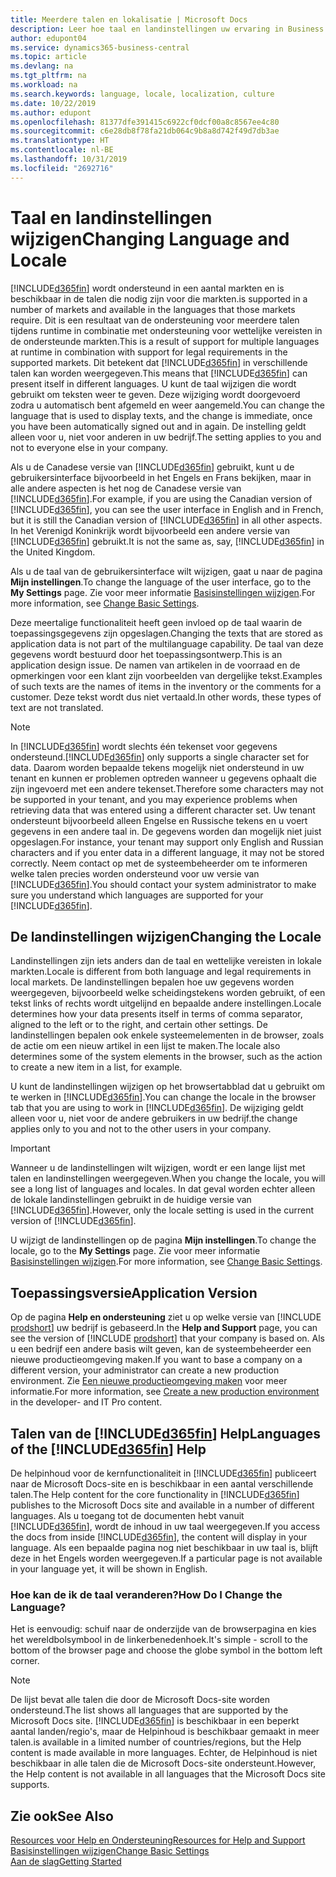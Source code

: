 ```yaml
---
title: Meerdere talen en lokalisatie | Microsoft Docs
description: Leer hoe taal en landinstellingen uw ervaring in Business Central beïnvloeden.
author: edupont04
ms.service: dynamics365-business-central
ms.topic: article
ms.devlang: na
ms.tgt_pltfrm: na
ms.workload: na
ms.search.keywords: language, locale, localization, culture
ms.date: 10/22/2019
ms.author: edupont
ms.openlocfilehash: 81377dfe391415c6922cf0dcf00a8c8567ee4c80
ms.sourcegitcommit: c6e28db8f78fa21db064c9b8a8d742f49d7db3ae
ms.translationtype: HT
ms.contentlocale: nl-BE
ms.lasthandoff: 10/31/2019
ms.locfileid: "2692716"
---
```

# <a name="changing-language-and-locale"></a><span data-ttu-id="cf8ba-103">Taal en landinstellingen wijzigen</span><span class="sxs-lookup"><span data-stu-id="cf8ba-103">Changing Language and Locale</span></span>

[!INCLUDE[d365fin](includes/d365fin_md.md)] <span data-ttu-id="cf8ba-104">wordt ondersteund in een aantal markten en is beschikbaar in de talen die nodig zijn voor die markten.</span><span class="sxs-lookup"><span data-stu-id="cf8ba-104">is supported in a number of markets and available in the languages that those markets require.</span></span> <span data-ttu-id="cf8ba-105">Dit is een resultaat van de ondersteuning voor meerdere talen tijdens runtime in combinatie met ondersteuning voor wettelijke vereisten in de ondersteunde markten.</span><span class="sxs-lookup"><span data-stu-id="cf8ba-105">This is a result of support for multiple languages at runtime in combination with support for legal requirements in the supported markets.</span></span> <span data-ttu-id="cf8ba-106">Dit betekent dat [!INCLUDE[d365fin](includes/d365fin_md.md)] in verschillende talen kan worden weergegeven.</span><span class="sxs-lookup"><span data-stu-id="cf8ba-106">This means that [!INCLUDE[d365fin](includes/d365fin_md.md)] can present itself in different languages.</span></span> <span data-ttu-id="cf8ba-107">U kunt de taal wijzigen die wordt gebruikt om teksten weer te geven. Deze wijziging wordt doorgevoerd zodra u automatisch bent afgemeld en weer aangemeld.</span><span class="sxs-lookup"><span data-stu-id="cf8ba-107">You can change the language that is used to display texts, and the change is immediate, once you have been automatically signed out and in again.</span></span> <span data-ttu-id="cf8ba-108">De instelling geldt alleen voor u, niet voor anderen in uw bedrijf.</span><span class="sxs-lookup"><span data-stu-id="cf8ba-108">The setting applies to you and not to everyone else in your company.</span></span>  

<span data-ttu-id="cf8ba-109">Als u de Canadese versie van [!INCLUDE[d365fin](includes/d365fin_md.md)] gebruikt, kunt u de gebruikersinterface bijvoorbeeld in het Engels en Frans bekijken, maar in alle andere aspecten is het nog de Canadese versie van [!INCLUDE[d365fin](includes/d365fin_md.md)].</span><span class="sxs-lookup"><span data-stu-id="cf8ba-109">For example, if you are using the Canadian version of [!INCLUDE[d365fin](includes/d365fin_md.md)], you can see the user interface in English and in French, but it is still the Canadian version of [!INCLUDE[d365fin](includes/d365fin_md.md)] in all other aspects.</span></span> <span data-ttu-id="cf8ba-110">In het Verenigd Koninkrijk wordt bijvoorbeeld een andere versie van [!INCLUDE[d365fin](includes/d365fin_md.md)] gebruikt.</span><span class="sxs-lookup"><span data-stu-id="cf8ba-110">It is not the same as, say, [!INCLUDE[d365fin](includes/d365fin_md.md)] in the United Kingdom.</span></span>  

<span data-ttu-id="cf8ba-111">Als u de taal van de gebruikersinterface wilt wijzigen, gaat u naar de pagina **Mijn instellingen**.</span><span class="sxs-lookup"><span data-stu-id="cf8ba-111">To change the language of the user interface, go to the **My Settings** page.</span></span> <span data-ttu-id="cf8ba-112">Zie voor meer informatie [Basisinstellingen wijzigen](ui-change-basic-settings.md#language).</span><span class="sxs-lookup"><span data-stu-id="cf8ba-112">For more information, see [Change Basic Settings](ui-change-basic-settings.md#language).</span></span>  

<span data-ttu-id="cf8ba-113">Deze meertalige functionaliteit heeft geen invloed op de taal waarin de toepassingsgegevens zijn opgeslagen.</span><span class="sxs-lookup"><span data-stu-id="cf8ba-113">Changing the texts that are stored as application data is not part of the multilanguage capability.</span></span> <span data-ttu-id="cf8ba-114">De taal van deze gegevens wordt bestuurd door het toepassingsontwerp.</span><span class="sxs-lookup"><span data-stu-id="cf8ba-114">This is an application design issue.</span></span> <span data-ttu-id="cf8ba-115">De namen van artikelen in de voorraad en de opmerkingen voor een klant zijn voorbeelden van dergelijke tekst.</span><span class="sxs-lookup"><span data-stu-id="cf8ba-115">Examples of such texts are the names of items in the inventory or the comments for a customer.</span></span> <span data-ttu-id="cf8ba-116">Deze tekst wordt dus niet vertaald.</span><span class="sxs-lookup"><span data-stu-id="cf8ba-116">In other words, these types of text are not translated.</span></span>  

> [!NOTE]  
> <span data-ttu-id="cf8ba-117">In [!INCLUDE[d365fin](includes/d365fin_md.md)] wordt slechts één tekenset voor gegevens ondersteund.</span><span class="sxs-lookup"><span data-stu-id="cf8ba-117">[!INCLUDE[d365fin](includes/d365fin_md.md)] only supports a single character set for data.</span></span> <span data-ttu-id="cf8ba-118">Daarom worden bepaalde tekens mogelijk niet ondersteund in uw tenant en kunnen er problemen optreden wanneer u gegevens ophaalt die zijn ingevoerd met een andere tekenset.</span><span class="sxs-lookup"><span data-stu-id="cf8ba-118">Therefore some characters may not be supported in your tenant, and you may experience problems when retrieving data that was entered using a different character set.</span></span> <span data-ttu-id="cf8ba-119">Uw tenant ondersteunt bijvoorbeeld alleen Engelse en Russische tekens en u voert gegevens in een andere taal in. De gegevens worden dan mogelijk niet juist opgeslagen.</span><span class="sxs-lookup"><span data-stu-id="cf8ba-119">For instance, your tenant may support only English and Russian characters and if you enter data in a different language, it may not be stored correctly.</span></span> <span data-ttu-id="cf8ba-120">Neem contact op met de systeembeheerder om te informeren welke talen precies worden ondersteund voor uw versie van [!INCLUDE[d365fin](includes/d365fin_md.md)].</span><span class="sxs-lookup"><span data-stu-id="cf8ba-120">You should contact your system administrator to make sure you understand which languages are supported for your [!INCLUDE[d365fin](includes/d365fin_md.md)].</span></span>  

## <a name="changing-the-locale"></a><span data-ttu-id="cf8ba-121">De landinstellingen wijzigen</span><span class="sxs-lookup"><span data-stu-id="cf8ba-121">Changing the Locale</span></span>
<span data-ttu-id="cf8ba-122">Landinstellingen zijn iets anders dan de taal en wettelijke vereisten in lokale markten.</span><span class="sxs-lookup"><span data-stu-id="cf8ba-122">Locale is different from both language and legal requirements in local markets.</span></span> <span data-ttu-id="cf8ba-123">De landinstellingen bepalen hoe uw gegevens worden weergegeven, bijvoorbeeld welke scheidingstekens worden gebruikt, of een tekst links of rechts wordt uitgelijnd en bepaalde andere instellingen.</span><span class="sxs-lookup"><span data-stu-id="cf8ba-123">Locale determines how your data presents itself in terms of comma separator, aligned to the left or to the right, and certain other settings.</span></span> <span data-ttu-id="cf8ba-124">De landinstellingen bepalen ook enkele systeemelementen in de browser, zoals de actie om een nieuw artikel in een lijst te maken.</span><span class="sxs-lookup"><span data-stu-id="cf8ba-124">The locale also determines some of the system elements in the browser, such as the action to create a new item in a list, for example.</span></span>  

<span data-ttu-id="cf8ba-125">U kunt de landinstellingen wijzigen op het browsertabblad dat u gebruikt om te werken in [!INCLUDE[d365fin](includes/d365fin_md.md)].</span><span class="sxs-lookup"><span data-stu-id="cf8ba-125">You can change the locale in the browser tab that you are using to work in [!INCLUDE[d365fin](includes/d365fin_md.md)].</span></span> <span data-ttu-id="cf8ba-126">De wijziging geldt alleen voor u, niet voor de andere gebruikers in uw bedrijf.</span><span class="sxs-lookup"><span data-stu-id="cf8ba-126">the change applies only to you and not to the other users in your company.</span></span>  

> [!IMPORTANT]  
>  <span data-ttu-id="cf8ba-127">Wanneer u de landinstellingen wilt wijzigen, wordt er een lange lijst met talen en landinstellingen weergegeven.</span><span class="sxs-lookup"><span data-stu-id="cf8ba-127">When you change the locale, you will see a long list of languages and locales.</span></span> <span data-ttu-id="cf8ba-128">In dat geval worden echter alleen de lokale landinstellingen gebruikt in de huidige versie van [!INCLUDE[d365fin](includes/d365fin_md.md)].</span><span class="sxs-lookup"><span data-stu-id="cf8ba-128">However, only the locale setting is used in the current version of [!INCLUDE[d365fin](includes/d365fin_md.md)].</span></span>  

<span data-ttu-id="cf8ba-129">U wijzigt de landinstellingen op de pagina **Mijn instellingen**.</span><span class="sxs-lookup"><span data-stu-id="cf8ba-129">To change the locale, go to the **My Settings** page.</span></span> <span data-ttu-id="cf8ba-130">Zie voor meer informatie [Basisinstellingen wijzigen](ui-change-basic-settings.md).</span><span class="sxs-lookup"><span data-stu-id="cf8ba-130">For more information, see [Change Basic Settings](ui-change-basic-settings.md).</span></span>  

## <a name="application-version"></a><span data-ttu-id="cf8ba-131">Toepassingsversie</span><span class="sxs-lookup"><span data-stu-id="cf8ba-131">Application Version</span></span>

<span data-ttu-id="cf8ba-132">Op de pagina **Help en ondersteuning** ziet u op welke versie van [!INCLUDE [prodshort](includes/prodshort.md)] uw bedrijf is gebaseerd.</span><span class="sxs-lookup"><span data-stu-id="cf8ba-132">In the **Help and Support** page, you can see the version of [!INCLUDE [prodshort](includes/prodshort.md)] that your company is based on.</span></span> <span data-ttu-id="cf8ba-133">Als u een bedrijf een andere basis wilt geven, kan de systeembeheerder een nieuwe productieomgeving maken.</span><span class="sxs-lookup"><span data-stu-id="cf8ba-133">If you want to base a company on a different version, your administrator can create a new production environment.</span></span> <span data-ttu-id="cf8ba-134">Zie [Een nieuwe productieomgeving maken](/dynamics365/business-central/dev-itpro/administration/tenant-admin-center-environments#create-a-new-production-environment) voor meer informatie.</span><span class="sxs-lookup"><span data-stu-id="cf8ba-134">For more information, see [Create a new production environment](/dynamics365/business-central/dev-itpro/administration/tenant-admin-center-environments#create-a-new-production-environment) in the developer- and IT Pro content.</span></span>  

## <a name="languages-of-the-included365finincludesd365fin_mdmd-help"></a><span data-ttu-id="cf8ba-135">Talen van de [!INCLUDE[d365fin](includes/d365fin_md.md)] Help</span><span class="sxs-lookup"><span data-stu-id="cf8ba-135">Languages of the [!INCLUDE[d365fin](includes/d365fin_md.md)] Help</span></span>
<span data-ttu-id="cf8ba-136">De helpinhoud voor de kernfunctionaliteit in [!INCLUDE[d365fin](includes/d365fin_md.md)] publiceert naar de Microsoft Docs-site en is beschikbaar in een aantal verschillende talen.</span><span class="sxs-lookup"><span data-stu-id="cf8ba-136">The Help content for the core functionality in [!INCLUDE[d365fin](includes/d365fin_md.md)] publishes to the Microsoft Docs site and available in a number of different languages.</span></span> <span data-ttu-id="cf8ba-137">Als u toegang tot de documenten hebt vanuit [!INCLUDE[d365fin](includes/d365fin_md.md)], wordt de inhoud in uw taal weergegeven.</span><span class="sxs-lookup"><span data-stu-id="cf8ba-137">If you access the docs from inside [!INCLUDE[d365fin](includes/d365fin_md.md)], the content will display in your language.</span></span> <span data-ttu-id="cf8ba-138">Als een bepaalde pagina nog niet beschikbaar in uw taal is, blijft deze in het Engels worden weergegeven.</span><span class="sxs-lookup"><span data-stu-id="cf8ba-138">If a particular page is not available in your language yet, it will be shown in English.</span></span>

### <a name="how-do-i-change-the-language"></a><span data-ttu-id="cf8ba-139">Hoe kan de ik de taal veranderen?</span><span class="sxs-lookup"><span data-stu-id="cf8ba-139">How Do I Change the Language?</span></span>
<span data-ttu-id="cf8ba-140">Het is eenvoudig: schuif naar de onderzijde van de browserpagina en kies het wereldbolsymbool in de linkerbenedenhoek.</span><span class="sxs-lookup"><span data-stu-id="cf8ba-140">It's simple - scroll to the bottom of the browser page and choose the globe symbol in the bottom left corner.</span></span>

> [!NOTE]  
> <span data-ttu-id="cf8ba-141">De lijst bevat alle talen die door de Microsoft Docs-site worden ondersteund.</span><span class="sxs-lookup"><span data-stu-id="cf8ba-141">The list shows all languages that are supported by the Microsoft Docs site.</span></span> [!INCLUDE[d365fin](includes/d365fin_md.md)] <span data-ttu-id="cf8ba-142">is beschikbaar in een beperkt aantal landen/regio's, maar de Helpinhoud is beschikbaar gemaakt in meer talen.</span><span class="sxs-lookup"><span data-stu-id="cf8ba-142">is available in a limited number of countries/regions, but the Help content is made available in more languages.</span></span> <span data-ttu-id="cf8ba-143">Echter, de Helpinhoud is niet beschikbaar in alle talen die de Microsoft Docs-site ondersteunt.</span><span class="sxs-lookup"><span data-stu-id="cf8ba-143">However, the Help content is not available in all languages that the Microsoft Docs site supports.</span></span>

## <a name="see-also"></a><span data-ttu-id="cf8ba-144">Zie ook</span><span class="sxs-lookup"><span data-stu-id="cf8ba-144">See Also</span></span>

[<span data-ttu-id="cf8ba-145">Resources voor Help en Ondersteuning</span><span class="sxs-lookup"><span data-stu-id="cf8ba-145">Resources for Help and Support</span></span>](product-help-and-support.md)  
[<span data-ttu-id="cf8ba-146">Basisinstellingen wijzigen</span><span class="sxs-lookup"><span data-stu-id="cf8ba-146">Change Basic Settings</span></span>](ui-change-basic-settings.md)  
[<span data-ttu-id="cf8ba-147">Aan de slag</span><span class="sxs-lookup"><span data-stu-id="cf8ba-147">Getting Started</span></span>](product-get-started.md)  
